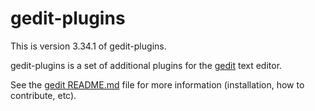 gedit-plugins
=============

This is version 3.34.1 of gedit-plugins.

gedit-plugins is a set of additional plugins for the
[gedit](https://wiki.gnome.org/Apps/Gedit) text editor.

See the
[gedit README.md](https://gitlab.gnome.org/GNOME/gedit/blob/master/README.md)
file for more information (installation, how to contribute, etc).
